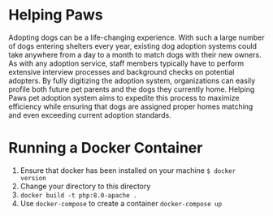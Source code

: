 # Helping Paws
Adopting dogs can be a life-changing experience. With such a large number of dogs entering shelters every year, existing dog adoption systems could take anywhere from a day to a month to match dogs with their new owners. As with any adoption service, staff members typically have to perform extensive interview processes and background checks on potential adopters. By fully digitizing the adoption system, organizations can easily profile both future pet parents and the dogs they currently home. Helping Paws pet adoption system aims to expedite this process to maximize efficiency while ensuring that dogs are assigned proper homes matching and even exceeding current adoption standards.

# Running a Docker Container
1. Ensure that docker has been installed on your machine
```$ docker version```
2. Change your directory to this directory
4. ```docker build -t php:8.0-apache .```
3. Use `docker-compose` to create a container
```docker-compose up```